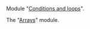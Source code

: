 Module "[Conditions and loops](https://github.com/pp8a/Java_Basics_ENG/tree/main/Conditions_and_Loops)".

The "[Arrays](https://github.com/pp8a/Java_Basics_ENG/tree/main/Arrays)" module.

